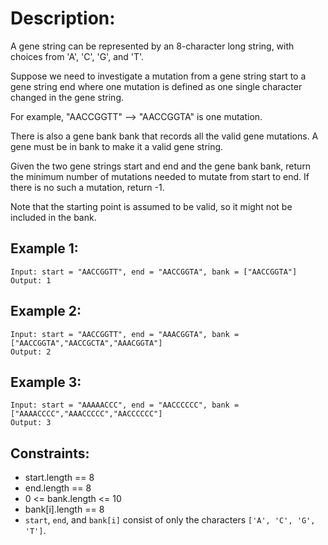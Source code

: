 # Description:
A gene string can be represented by an 8-character long string, with choices from 'A', 'C', 'G', and 'T'.

Suppose we need to investigate a mutation from a gene string start to a gene string end where one mutation is defined as one single character changed in the gene string.

For example, "AACCGGTT" --> "AACCGGTA" is one mutation.

There is also a gene bank bank that records all the valid gene mutations. A gene must be in bank to make it a valid gene string.

Given the two gene strings start and end and the gene bank bank, return the minimum number of mutations needed to mutate from start to end. If there is no such a mutation, return -1.

Note that the starting point is assumed to be valid, so it might not be included in the bank.

## Example 1:
```
Input: start = "AACCGGTT", end = "AACCGGTA", bank = ["AACCGGTA"]
Output: 1
```

## Example 2:
```
Input: start = "AACCGGTT", end = "AAACGGTA", bank = ["AACCGGTA","AACCGCTA","AAACGGTA"]
Output: 2
```

## Example 3:
```
Input: start = "AAAAACCC", end = "AACCCCCC", bank = ["AAAACCCC","AAACCCCC","AACCCCCC"]
Output: 3
``` 

## Constraints:
* start.length == 8
* end.length == 8
* 0 <= bank.length <= 10
* bank[i].length == 8
* `start`, `end`, and `bank[i]` consist of only the characters `['A', 'C', 'G', 'T']`.
